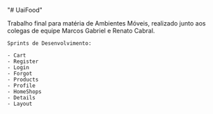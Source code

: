 "# UaiFood" 

Trabalho final para matéria de Ambientes Móveis,
realizado junto aos colegas de equipe Marcos Gabriel e Renato Cabral.

	Sprints de Desenvolvimento:

	- Cart
	- Register
	- Login
	- Forgot
	- Products
	- Profile
	- HomeShops
	- Details
	- Layout